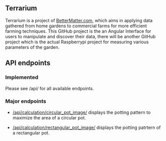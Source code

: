 ## Terrarium

Terrarium is a project of [BetterMatter.com](http://www.bettermatter.com), which aims in applying data
gathered from home gardens to commercial farms for more efficient farming
techniques. This GitHub project is the an Angular Interface for users to
manipulate and discover their data, there will be another GitHub project which
is the actual Raspberrypi project for measuring various parameters of the
garden.

## API endpoints

### Implemented

Please see /api/ for all available endpoints.

### Major endpoints

* [/api/calculation/circular\_pot\_image/](http://www.bettermatter.com/api/calculation/circular\_pot\_image/?pot\_radius=4&seed\_radius=1) displays the potting pattern to maximize the area of a circular pot.

* [/api/calculation/rectangular\_pot\_image/](http://www.bettermatter.com/api/calculation/rectangular\_pot\_image/?pot\_length=10&pot\_width=5&seed\_radius=0.5) displays the potting patrtern of a rectangular pot.

